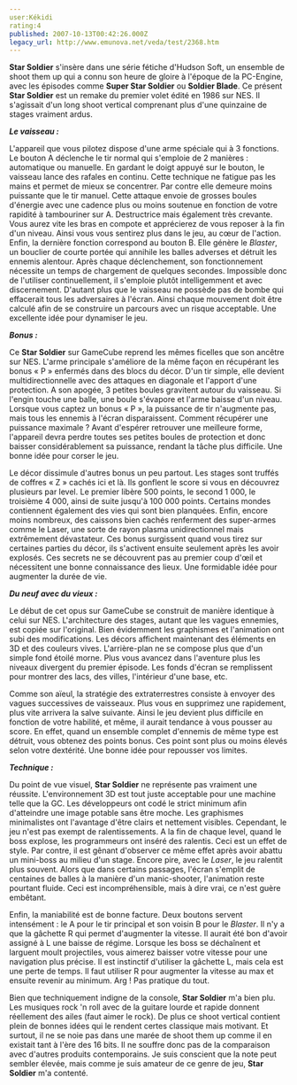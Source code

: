 ```yaml
---
user:Kékidi
rating:4
published: 2007-10-13T00:42:26.000Z
legacy_url: http://www.emunova.net/veda/test/2368.htm
---
```

**Star Soldier** s'insère dans une série fétiche d'Hudson Soft, un ensemble de shoot them up qui a connu son heure de gloire à l'époque de la PC-Engine, avec les épisodes comme **Super Star Soldier** ou **Soldier Blade**. Ce présent **Star Soldier** est un remake du premier volet édité en 1986 sur NES. Il s'agissait d'un long shoot vertical comprenant plus d'une quinzaine de stages vraiment ardus.  

  

_**Le vaisseau :**_  

  

L'appareil que vous pilotez dispose d'une arme spéciale qui à 3 fonctions. Le bouton A déclenche le tir normal qui s'emploie de 2 manières : automatique ou manuelle. En gardant le doigt appuyé sur le bouton, le vaisseau lance des rafales en continu. Cette technique ne fatigue pas les mains et permet de mieux se concentrer. Par contre elle demeure moins puissante que le tir manuel. Cette attaque envoie de grosses boules d'énergie avec une cadence plus ou moins soutenue en fonction de votre rapidité à tambouriner sur A. Destructrice mais également très crevante. Vous aurez vite les bras en compote et apprécierez de vous reposer à la fin d'un niveau. Ainsi vous vous sentirez plus dans le jeu, au cœur de l'action. Enfin, la dernière fonction correspond au bouton B. Elle génère le _Blaster_, un bouclier de courte portée qui annihile les balles adverses et détruit les ennemis alentour. Après chaque déclenchement, son fonctionnement nécessite un temps de chargement de quelques secondes. Impossible donc de l'utiliser continuellement, il s'emploie plutôt intelligemment et avec discernement. D'autant plus que le vaisseau ne possède pas de bombe qui effacerait tous les adversaires à l'écran. Ainsi chaque mouvement doit être calculé afin de se construire un parcours avec un risque acceptable. Une excellente idée pour dynamiser le jeu.  

  

_**Bonus :**_  

  

Ce **Star Soldier** sur GameCube reprend les mêmes ficelles que son ancêtre sur NES. L'arme principale s'améliore de la même façon en récupérant les bonus « P » enfermés dans des blocs du décor. D'un tir simple, elle devient multidirectionnelle avec des attaques en diagonale et l'apport d'une protection. A son apogée, 3 petites boules gravitent autour du vaisseau. Si l'engin touche une balle, une boule s'évapore et l'arme baisse d'un niveau. Lorsque vous captez un bonus « P », la puissance de tir n'augmente pas, mais tous les ennemis à l'écran disparaissent. Comment récupérer une puissance maximale ? Avant d'espérer retrouver une meilleure forme, l'appareil devra perdre toutes ses petites boules de protection et donc baisser considérablement sa puissance, rendant la tâche plus difficile. Une bonne idée pour corser le jeu.  

  

Le décor dissimule d'autres bonus un peu partout. Les stages sont truffés de coffres « Z » cachés ici et là. Ils gonflent le score si vous en découvrez plusieurs par level. Le premier libère 500 points, le second 1 000, le troisième 4 000, ainsi de suite jusqu'à 100 000 points. Certains mondes contiennent également des vies qui sont bien planquées. Enfin, encore moins nombreux, des caissons bien cachés renferment des super-armes comme le Laser, une sorte de rayon plasma unidirectionnel mais extrêmement dévastateur. Ces bonus surgissent quand vous tirez sur certaines parties du décor, ils s'activent ensuite seulement après les avoir explosés. Ces secrets ne se découvrent pas au premier coup d'œil et nécessitent une bonne connaissance des lieux. Une formidable idée pour augmenter la durée de vie.  

  

_**Du neuf avec du vieux :**_  

  

Le début de cet opus sur GameCube se construit de manière identique à celui sur NES. L'architecture des stages, autant que les vagues ennemies, est copiée sur l'original. Bien évidemment les graphismes et l'animation ont subi des modifications. Les décors affichent maintenant des éléments en 3D et des couleurs vives. L'arrière-plan ne se compose plus que d'un simple fond étoilé morne. Plus vous avancez dans l'aventure plus les niveaux divergent du premier épisode. Les fonds d'écran se remplissent pour montrer des lacs, des villes, l'intérieur d'une base, etc.  

  

Comme son aïeul, la stratégie des extraterrestres consiste à envoyer des vagues successives de vaisseaux. Plus vous en supprimez une rapidement, plus vite arrivera la salve suivante. Ainsi le jeu devient plus difficile en fonction de votre habilité, et même, il aurait tendance à vous pousser au score. En effet, quand un ensemble complet d'ennemis de même type est détruit, vous obtenez des points bonus. Ces point sont plus ou moins élevés selon votre dextérité. Une bonne idée pour repousser vos limites.  

  

_**Technique :**_  

  

Du point de vue visuel, **Star Soldier** ne représente pas vraiment une réussite. L'environnement 3D est tout juste acceptable pour une machine telle que la GC. Les développeurs ont codé le strict minimum afin d'atteindre une image potable sans être moche. Les graphismes minimalistes ont l'avantage d'être clairs et nettement visibles. Cependant, le jeu n'est pas exempt de ralentissements. A la fin de chaque level, quand le boss explose, les programmeurs ont inséré des ralentis. Ceci est un effet de style. Par contre, il est gênant d'observer ce même effet après avoir abattu un mini-boss au milieu d'un stage. Encore pire, avec le _Laser_, le jeu ralentit plus souvent. Alors que dans certains passages, l'écran s'emplit de centaines de balles à la manière d'un manic-shooter, l'animation reste pourtant fluide. Ceci est incompréhensible, mais à dire vrai, ce n'est guère embêtant.  

  

Enfin, la maniabilité est de bonne facture. Deux boutons servent intensément : le A pour le tir principal et son voisin B pour le _Blaster_. Il n'y a que la gâchette R qui permet d'augmenter la vitesse. Il aurait été bon d'avoir assigné à L une baisse de régime. Lorsque les boss se déchaînent et larguent moult projectiles, vous aimerez baisser votre vitesse pour une navigation plus précise. Il est instinctif d'utiliser la gâchette L, mais cela est une perte de temps. Il faut utiliser R pour augmenter la vitesse au max et ensuite revenir au minimum. Arg ! Pas pratique du tout.  

  

Bien que techniquement indigne de la console, **Star Soldier** m'a bien plu. Les musiques rock 'n roll avec de la guitare lourde et rapide donnent réellement des ailes (faut aimer le rock). De plus ce shoot vertical contient plein de bonnes idées qui le rendent certes classique mais motivant. Et surtout, il ne se noie pas dans une marée de shoot them up comme il en existait tant à l'ère des 16 bits. Il ne souffre donc pas de la comparaison avec d'autres produits contemporains. Je suis conscient que la note peut sembler élevée, mais comme je suis amateur de ce genre de jeu, **Star Soldier** m'a contenté.